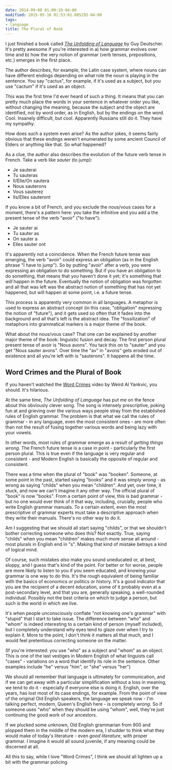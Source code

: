 ```yaml
---
date: 2014-09-08 01:09:19-04:00
modified: 2015-05-16 01:53:01.885293-04:00
tags:
- language
title: The Plural of Book
---
```


I just finished a book called *[The Unfolding of Language][1]* by Guy
Deutscher.  It's pretty awesome if you're interested in a) how grammar
evolves over time and b) how the very notion of grammar (verb tenses,
prepositions, etc.) emerges in the first place.

The author describes, for example, the Latin case system, where nouns can
have different endings depending on what role the noun is playing in the
sentence. You say "cactus", for example, if it's used as a subject, but you
use "cactum" if it's used as an object.

This was the first time I'd ever heard of such a thing.  It means that you
can pretty much place the words in your sentence in whatever order you like,
without changing the meaning, because the subject and the object are
identified, not by word order, as in English, but by the endings on the
word. Cool. Insanely difficult, but cool. Apparently Russians still do it.
They have my sympathy.

How does such a system even arise? As the author jokes, it seems fairly
obvious that these endings weren't enumerated by some ancient Council of
Elders or anything like that.  So what happened?

As a clue, the author also describes the evolution of the future verb tense
in French. Take a verb like *sauter* (to jump):

* Je sauterai
* Tu sauteras
* Il/Elle/On sautera
* Nous sauterons
* Vous sauterez
* Ils/Elles sauteront

If you know a bit of French, and you exclude the nous/vous cases for a
moment, there's a pattern here: you take the infinitive and you add a
the present tense of the verb "avoir" ("to have"):

* Je sauter ai
* Tu sauter as
* On sauter a
* Elles sauter ont

It's apparently not a coincidence. When the French future tense was
emerging, the verb "avoir" could express an obligation (as in the English
phrase "I have to jump"). So by putting "avoir" after a verb, you were
expressing an obligation to do something.  But if you have an obligation to
do something, that means that you haven't done it yet; it's something that
*will* happen in the future.  Eventually the notion of obligation was
forgotten and all that was left was the abstract notion of something that
has not yet happened, but will happen at some point, i.e. a future tense.

This process is apparently very common in all languages.  A metaphor is used
to express an abstract concept (in this case, "obligation" expressing the
notion of "future"), and it gets used so often that it fades into the
background and all that's left is the abstract idea. The "fossilization" of
metaphors into grammatical markers is a major theme of the book.

What about the nous/vous case? That one can be explained by another major
theme of the book: linguistic fusion and decay. The first person plural
present tense of avoir is "Nous avons". You tack this on to "sauter" and you
get "Nous sauter avons". Over time the "av" in "avons" gets eroded out of
existence and all you're left with is "sauterons".  It happens all the time.

## Word Crimes and the Plural of Book

If you haven't watched the [Word Crimes][2] video by Weird Al Yankvic, you
should.  It's hilarious.

At the same time, *The Unfolding of Language* has put me on the fence about
this obviously clever song. The song is intensely prescriptive, poking fun
at and grieving over the various ways people stray from the established
rules of English grammar.  The problem is that what we call the rules of
grammar - in any language, even the most consistent ones - are more often
than not the result of fusing together various words and being lazy with
your vowels.

In other words, most rules of grammar emerge as a result of *getting things
wrong*. The French future tense is a case in point - particularly the first
person plural.  This is true even if the language is very regular and
consistent - and Modern English is basically the opposite of regular and
consistent.

There was a time when the plural of "book" was "booken". Someone, at some
point in the past, started saying "books" and it was simply *wrong* - as
wrong as saying "childs" when you mean "children".  And yet, over time, it
stuck, and now we can't imagine it any other way. The official plural of
"book" is now "books".  From a certain point of view, this is bad grammar -
but no one would ever think of it that way, including, crucially, people who
write English grammar manuals. To a certain extent, even the most
prescriptive of grammar experts must take a descriptive approach when they
write their manuals. There's no other way to do it.

Am I suggesting that we should all start saying "childs", or that we
shouldn't bother correcting someone who does this?  Not exactly. True,
saying "childs" when you mean "children" makes much more sense all around -
most plurals in English end in "s". Making that kind of mistake betrays a
kind of logical mind. 

Of course, such mistakes *also* make you sound uneducated or, at best,
sloppy, and I guess that's kind of the point. For better or for worse,
people are more likely to listen to you if you seem educated, and knowing
your grammar is one way to do this. It's the rough equivalent of being
familiar with the basics of economics or politics or history.  It's a good
indicator that you are the recipient of a decent education, some of it
probably even at a post-secondary level, and that you are, generally
speaking, a well-rounded individual. Possibly not the best criteria on which
to judge a person, but such is the world in which we live.

It's when people unconsciously conflate "not knowing one's grammar" with
"stupid" that I start to take issue. The difference between "who" and "whom"
is indeed interesting to a certain kind of person (myself included), but I
completely understand why eyes tend to glaze over when I try to explain it.
More to the point, I don't think it matters all that much, and I would feel
pretentious correcting someone on the matter.

(If you're interested: you use "who" as a subject and "whom" as an object.
This is one of the last vestiges in Modern English of what linguists call
"cases" - variations on a word that identify its role in the sentence.
Other examples include "he" versus "him", or "she" versus "her")

We should all remember that language is ultimately for communication, and if
we can get away with a particular simplification without a loss in meaning,
we tend to do it - especially if everyone else is doing it. English, over
the years, has lost most of its case endings, for example.  From the point
of view of the original Old English speakers, the language we speak now -
I'm talking perfect, modern, Queen's English here - is completely *wrong*.
So if someone uses "who" when they should be using "whom", well, they're
just continuing the good work of our ancestors.

If we plucked some unknown, Old English grammarian from 900 and plopped them
in the middle of the modern era, I shudder to think what they would make of
today's literature - even *good literature*, with proper grammar. I imagine
it would all sound juvenile, if any meaning could be discerned at all.

All this to say, while I love "Word Crimes", I think we should all lighten
up a bit with the grammar policing.

[1]: http://www.amazon.com/Unfolding-Language-Evolutionary-Mankinds-Invention/dp/0805080120/ref=sr_1_1?s=books&ie=UTF8&qid=1410102806&sr=1-1&keywords=the+unfolding+of+language
[2]: http://www.youtube.com/watch?v=8Gv0H-vPoDc
